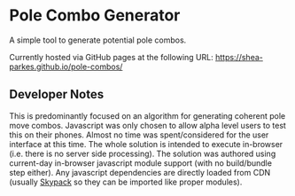 # Pole Combo Generator

A simple tool to generate potential pole combos.

Currently hosted via GitHub pages at the following URL: https://shea-parkes.github.io/pole-combos/

## Developer Notes

This is predominantly focused on an algorithm for generating coherent pole move combos. Javascript was only chosen to allow alpha level users to test this on their phones. Almost no time was spent/considered for the user interface at this time. The whole solution is intended to execute in-browser (i.e. there is no server side processing). The solution was authored using current-day in-browser javascript module support (with no build/bundle step either). Any javascript dependencies are directly loaded from CDN (usually [Skypack](https://www.skypack.dev/) so they can be imported like proper modules).
